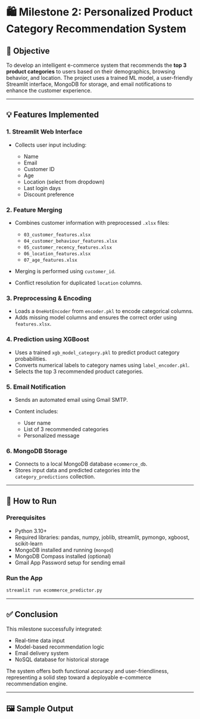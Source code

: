 # 🛍️ Milestone 2: Personalized Product Category Recommendation System

## 📌 Objective

To develop an intelligent e-commerce system that recommends the **top 3 product categories** to users based on their demographics, browsing behavior, and location. The project uses a trained ML model, a user-friendly Streamlit interface, MongoDB for storage, and email notifications to enhance the customer experience.

---

## 💡 Features Implemented

### 1. **Streamlit Web Interface**

* Collects user input including:

  * Name
  * Email
  * Customer ID
  * Age
  * Location (select from dropdown)
  * Last login days
  * Discount preference

### 2. **Feature Merging**

* Combines customer information with preprocessed `.xlsx` files:

  * `03_customer_features.xlsx`
  * `04_customer_behaviour_features.xlsx`
  * `05_customer_recency_features.xlsx`
  * `06_location_features.xlsx`
  * `07_age_features.xlsx`
* Merging is performed using `customer_id`.
* Conflict resolution for duplicated `location` columns.

### 3. **Preprocessing & Encoding**

* Loads a `OneHotEncoder` from `encoder.pkl` to encode categorical columns.
* Adds missing model columns and ensures the correct order using `features.xlsx`.

### 4. **Prediction using XGBoost**

* Uses a trained `xgb_model_category.pkl` to predict product category probabilities.
* Converts numerical labels to category names using `label_encoder.pkl`.
* Selects the top 3 recommended product categories.

### 5. **Email Notification**

* Sends an automated email using Gmail SMTP.
* Content includes:

  * User name
  * List of 3 recommended categories
  * Personalized message

### 6. **MongoDB Storage**

* Connects to a local MongoDB database `ecommerce_db`.
* Stores input data and predicted categories into the `category_predictions` collection.

---

## 🔧 How to Run

### Prerequisites

* Python 3.10+
* Required libraries: pandas, numpy, joblib, streamlit, pymongo, xgboost, scikit-learn
* MongoDB installed and running (`mongod`)
* MongoDB Compass installed (optional)
* Gmail App Password setup for sending email

### Run the App

```bash
streamlit run ecommerce_predictor.py
```
---
## ✅ Conclusion

This milestone successfully integrated:

* Real-time data input
* Model-based recommendation logic
* Email delivery system
* NoSQL database for historical storage

The system offers both functional accuracy and user-friendliness, representing a solid step toward a deployable e-commerce recommendation engine.

---
## 🖼️ Sample Output


